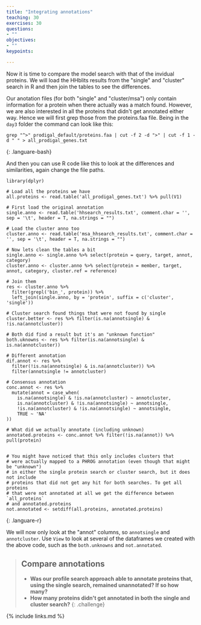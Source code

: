 ```yaml
---
title: "Integrating annotations"
teaching: 30
exercises: 30
questions:
- ""
objectives:
- ""
keypoints:

---
```


Now it is time to compare the model search with that of the invidual proteins. We will load the HHblits results from the "single" and "cluster" search in R and then join the tables to see the differences. 

Our anotation files (for both "single" and "cluster/msa") only contain information for a protein when there actually was a match found. However, we are also interested in all the proteins that didn't get annotated either way. Hence we will first grep those from the proteins.faa file. Being in the `day3` folder the command can look like this:

~~~
grep "^>" prodigal_default/proteins.faa | cut -f 2 -d ">" | cut -f 1 -d " " > all_prodigal_genes.txt
~~~
{: .languare-bash}


And then you can use R code like this to look at the differences and similarities, again change the file paths.

~~~
library(dplyr)

# Load all the proteins we have
all.proteins <- read.table('all_prodigal_genes.txt') %>% pull(V1)

# First load the original annotation
single.anno <- read.table('hhsearch_results.txt', comment.char = '', sep = '\t', header = T, na.strings = "")

# Load the cluster anno too
cluster.anno <- read.table('msa_hhsearch_results.txt', comment.char = '', sep = '\t', header = T, na.strings = "")

# Now lets clean the tables a bit 
single.anno <- single.anno %>% select(protein = query, target, annot, category)
cluster.anno <- cluster.anno %>% select(protein = member, target, annot, category, cluster.ref = reference)

# Join them
res <- cluster.anno %>% 
  filter(grepl('bin_', protein)) %>% 
  left_join(single.anno, by = 'protein', suffix = c('cluster', 'single')) 

# Cluster search found things that were not found by single
cluster.better <- res %>% filter(is.na(annotsingle) & !is.na(annotcluster))

# Both did find a result but it's an "unknown function"
both.uknowns <- res %>% filter(is.na(annotsingle) & is.na(annotcluster))

# Different annotation
dif.annot <- res %>%
  filter(!is.na(annotsingle) & is.na(annotcluster)) %>%
  filter(annotsingle != annotcluster)

# Consensus annotation
conc.annot <- res %>% 
  mutate(annot = case_when(
    is.na(annotsingle) & !is.na(annotcluster) ~ annotcluster,
    is.na(annotcluster) & !is.na(annotsingle) ~ annotsingle,
    !is.na(annotcluster) & !is.na(annotsingle) ~ annotsingle,
    TRUE ~ 'NA'
))

# What did we actually annotate (including unknown)
annotated.proteins <- conc.annot %>% filter(!is.na(annot)) %>% pull(protein)


# You might have noticed that this only includes clusters that
# were actually mapped to a PHROG annotation (even though that might be "unknown")
# in either the single protein search or cluster search, but it does not include
# proteins that did not get any hit for both searches. To get all proteins
# that were not annotated at all we get the difference between `all_proteins`
# and annotated.proteins
not.annotated <- setdiff(all.proteins, annotated.proteins)
~~~
{: .languare-r}

We will now only look at the "annot" columns, so `annotsingle` and `annotcluster`. Use `View` to look at several of the dataframes we created with the above code, such as the `both.unknowns` and `not.annotated`.

> ## Compare annotations
> - __Was our profile search approach able to annotate proteins that, using the single search, remained unannotated? If so how many?__
> - __How many proteins didn't get annotated in both the single and cluster search?__
{: .challenge}


{% include links.md %}
